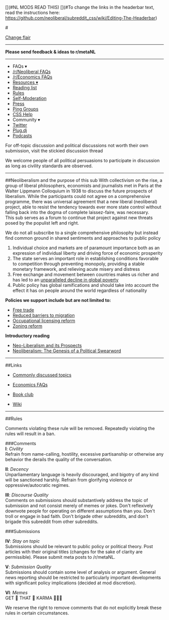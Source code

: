 [](#NL MODS READ THIS)
[](#To change the links in the headerbar text, read the instructions here: https://github.com/neoliberal/subreddit_css/wiki/Editing-The-Headerbar)

#[](#headerbutton)[](https://medium.com/@_JeremiahJohnson/andrew-yang-is-not-ready-to-be-president-aabe61bfd0e4)[](#headerbutton-2)[](https://www.stitcher.com/podcast/the-neolib-podcast/e/59366060?autoplay=true)[](#headerbutton-3)[](https://www.reddit.com/r/neoliberal/comments/b3buc6/the_political_parties_of_india_101/)
 
[](#homebutton)[](/r/neoliberal)

[](#bigbutton) [Change flair](/r/neoliberal/wiki/flairs)

---

**Please send feedback & ideas to r/metaNL**

---

- FAQs ▾
 - [/r/Neoliberal FAQs](https://www.reddit.com/r/neoliberal/wiki/faq)
 - [/r/Economics FAQs](https://www.reddit.com/r/Economics/wiki/index)
- [Resources ▾](https://www.reddit.com/r/neoliberal/wiki/)
 - [Reading list](https://www.reddit.com/r/neoliberal/wiki/readinglist)
 - [Rules](https://www.reddit.com/r/neoliberal/wiki/rules)
 - [Self-Moderation](https://www.reddit.com/r/neoliberal/wiki/communicationtips)
 - [Press](https://www.reddit.com/r/neoliberal/wiki/press)
 - [Ping Groups](https://www.reddit.com/r/neoliberal/wiki/userpinger/groups)
 - [CSS Help](https://www.reddit.com/r/neoliberal/wiki/csshelp)
- Community ▾
 - [Twitter](http://twitter.com/ne0liberal)
 - [Plug.dj](https://plug.dj/rneoliberal)
 - [Podcasts](https://www.reddit.com/r/neoliberal/wiki/podcasts)

For off-topic discussion  and political discussions not worth their own submission, visit the stickied discussion thread  

We welcome people of all political persuasions to participate in discussion as long as civility standards are observed. 




---  

##Neoliberalism and the purpose of this sub
With collectivism on the rise, a group of liberal philosophers, economists and journalists met in Paris at the Walter Lippmann Colloquium in 1938 to discuss the future prospects of liberalism. While the participants could not agree on a comprehensive programme, there was universal agreement that a new liberal (neoliberal) project, able to resist the tendency towards ever more state control without falling back into the dogma of complete laissez-faire, was necessary.  
This sub serves as a forum to continue that project against new threats posed by the populist left and right.  

We do not all subscribe to a single comprehensive philosophy but instead find common ground in shared sentiments and approaches to public policy  

1. Individual choice and markets are of paramount importance both as an expression of individual liberty and driving force of economic prosperity 
2. The state serves an important role in establishing conditions favorable to competition through preventing monopoly, providing a stable monetary framework, and relieving acute misery and distress
3. Free exchange and movement between countries makes us richer and has led to an [unparalleled decline in global poverty](https://imgur.com/a/zM2rh) 
4. Public policy has global ramifications and should take into account the effect it has on people around the world regardless of nationality  

**Policies we support include but are not limited to:**

- [Free trade](http://www.walkerd.people.cofc.edu/Readings/Trade/iowacarcrop.pdf)
- [Reduced barriers to migration](https://www.reddit.com/r/neoliberal/wiki/openborders)
- [Occupational licensing reform](https://www.brookings.edu/opinions/the-future-of-occupational-licensing-reform/)
- [Zoning reform](https://www.brookings.edu/blog/social-mobility-memos/2016/08/16/zoning-as-opportunity-hoarding/)

**Introductory reading**

- [Neo-Liberalism and its Prospects](https://miltonfriedman.hoover.org/friedman_images/Collections/2016c21/Farmand_02_17_1951.pdf)
- [Neoliberalism: The Genesis of a Political Swearword](https://olivermhartwich.files.wordpress.com/2015/02/neoliberalism.pdf)  

-----

##Links

* [Commonly discussed topics](https://www.reddit.com/r/neoliberal/wiki/commontopics)

* [Economics FAQs](https://www.reddit.com/r/Economics/wiki/index#wiki_frequently_asked_questions)

* [Book club](https://www.reddit.com/r/neoliberal/wiki/bookclub)

* [Wiki](https://www.reddit.com/r/neoliberal/wiki/)



-----

##Rules

Comments violating these rule will be removed. Repeatedly violating the rules will result in a ban.

###Comments  
**I**: *Civility*  
Refrain from name-calling, hostility, excessive partisanship or otherwise any behavior the derails the quality of the conversation.

**II**: *Decency*  
Unparliamentary language is heavily discouraged, and bigotry of any kind will be sanctioned harshly. Refrain from glorifying violence or oppressive/autocratic regimes.  

**III**: *Discourse Quality*  
Comments on submissions should substantively address the topic of submission and not consist merely of memes or jokes. Don't reflexively downvote people for operating on different assumptions than you. Don't troll or engage in bad faith. Don't brigade other subreddits, and don't brigade this subreddit from other subreddits. 

###Submissions

**IV**: *Stay on topic*  
Submissions should be relevant to public policy or political theory. Post articles with their original titles (changes for the sake of clarity are permissible). Please submit meta posts to /r/metaNL.

**V**: *Submission Quality*  
Submissions should contain some level of analysis or argument. General news reporting should be restricted to particularly important developments with significant policy implications  (decided at mod discretion).

**VI**: *Memes*  
GET 👏 THAT 👏 KARMA 👏👏👏

We reserve the right to remove comments that do not explicitly break these rules in certain circumstances.
